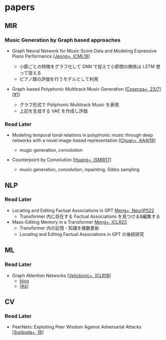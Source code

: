 # papers

## MIR
### Music Generation by Graph based approaches
- Graph Neural Network for Music Score Data and Modeling Expressive Piano Performance [[Jeong+, ICML19](https://proceedings.mlr.press/v97/jeong19a.html)]
  - 小節ごとの特徴をグラフ化して GNN で捉えて小節間の関係は LSTM 使って捉える
  - ピアノ譜の評価を行うモデルとして利用

- Graph-based Polyphonic Multitrack Music Generation [[Cosenza+, 23/7](https://arxiv.org/abs/2307.14928)][[#1](https://github.com/InabaTatsuro/papers/issues/1)]
  - グラフ形式で Poliphonic Multitrack Music を表現
  - 上記を生成する VAE を作成し評価


### Read Later
- Modeling temporal tonal relations in polyphonic music through deep networks with a novel image-based representation [[Chuan+, AAAI18](https://ojs.aaai.org/index.php/AAAI/article/view/11880)]
  - mugic generation, convolution

- Counterpoint by Convolution [[Huang+, ISMIR17](https://arxiv.org/abs/1903.07227)]
  - music generation, convolution, inpainting, Gibbs sampling


## NLP
### Read Later
- Locating and Editing Factual Associations in GPT [Meng+, NeurIPS22](https://openreview.net/forum?id=-h6WAS6eE4)
  - Transformer 内に存在する Factual Associations を見つける&編集する
- Mass-Editing Memory in a Transformer [Meng+, ICLR23](https://openreview.net/forum?id=MkbcAHIYgyS)
  - Transformer 内の記憶・知識を複数更新
  - Locating and Editing Factual Associations in GPT の後続研究

## ML
### Read Later
- Graph Attention Networks [[Velickovic+, ICLR18](https://arxiv.org/abs/1710.10903)]
  - [blog](https://petar-v.com/GAT/)
  - [[#4](https://github.com/InabaTatsuro/papers/issues/4)]


## CV
### Read Later
- PeerNets: Exploiting Peer Wisdom Against Adversarial Attacks [[Svoboda+, 18](https://arxiv.org/abs/1806.00088)]
